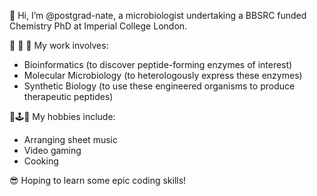 👋 Hi, I’m @postgrad-nate, a microbiologist undertaking a BBSRC funded Chemistry PhD at Imperial College London. 

🧪 🧫 🔬 My work involves:
- Bioinformatics (to discover peptide-forming enzymes of interest)
- Molecular Microbiology (to heterologously express these enzymes) 
- Synthetic Biology (to use these engineered organisms to produce therapeutic peptides)

🎼🕹️🍳 My hobbies include: 
- Arranging sheet music
- Video gaming
- Cooking

😎 Hoping to learn some epic coding skills!

<!---
postgrad-nate/postgrad-nate is a ✨ special ✨ repository because its `README.md` (this file) appears on your GitHub profile.
You can click the Preview link to take a look at your changes.
--->
